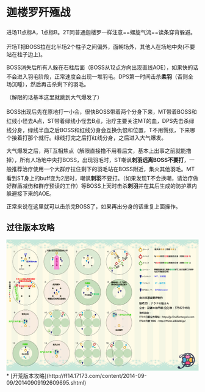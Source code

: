 # 迦楼罗歼殛战

进场11点标A，1点标B。<img class="no-zoom sm-icon" :src="$withBase('/images/jobs/tank.png')" height="20">2T同普通迦楼罗一样注意==螺旋气流==读条穿背躲避。

开场<img class="no-zoom sm-icon" :src="$withBase('/images/jobs/tank.png')" height="20">T把BOSS拉在北半场2个柱子之间偏外，面朝场外，其他人在场地中央(不要站在柱子边上)。

BOSS消失后所有人躲在石柱后面（BOSS从12点方向出现直线AOE），如果快的话不会进入羽毛阶段，正常速度会出现一堆羽毛。<img class="no-zoom sm-icon" :src="$withBase('/images/jobs/dps.png')" height="20">DPS第一时间击杀**柔羽**（否则全场沉睡），然后再击杀剩下的羽毛。

（解限的话基本这里就跳到大气爆发了）

BOSS出现后先在原地打一小会，很快BOSS带着两个分身下来，<img class="no-zoom sm-icon" :src="$withBase('/images/jobs/tank.png')" height="20">MT带着BOSS和红线小怪去A点，ST带着绿线小怪去B点，<img class="no-zoom sm-icon" :src="$withBase('/images/jobs/healer.png')" height="20">治疗主要关注MT的血，<img class="no-zoom sm-icon" :src="$withBase('/images/jobs/dps.png')" height="20">DPS先击杀绿线分身，绿线半血之后BOSS和红线分身会互换仇恨和位置，<img class="no-zoom sm-icon" :src="$withBase('/images/jobs/tank.png')" height="20">T不用慌张，下来哪个接着打那个就行。绿线打完之后打红线分身，之后进入大气爆发。

大气爆发之后，两T互相焦点（解限直接撸不用看后文，基本上出事之前就能撸掉），<img class="no-zoom sm-icon" :src="$withBase('/images/jobs/tank.png')" height="20"><img class="no-zoom sm-icon" :src="$withBase('/images/jobs/healer.png')" height="20"><img class="no-zoom sm-icon" :src="$withBase('/images/jobs/dps.png')" height="20">所有人场地中央打BOSS，出现羽毛时，<img class="no-zoom sm-icon" :src="$withBase('/images/jobs/tank.png')" height="20">ST嘲讽**刺羽远离BOSS不要打**，一般推荐治疗使用一个大群疗拉住剩下的羽毛站在BOSS附近，<img class="no-zoom sm-icon" :src="$withBase('/images/jobs/dps.png')" height="20">集火其他羽毛。MT看到ST身上的buff变为2层时<Status :id="379" name="低气压" :stack="1"/>，嘲讽**刺羽**不要打。（如果发现T不会换嘲，请<img class="no-zoom sm-icon" :src="$withBase('/images/jobs/healer.png')" height="20">治疗做好群盾减伤和群疗预读的工作）等BOSS上天时击杀**刺羽**并在其后生成的防护罩内躲避接下来的AOE。

正常来说在这里就可以击杀完BOSS了，如果再出分身的话重复上面操作。

## 过往版本攻略

<img src="./duty.assets/65.jpg" width="600px" />
* [开荒版本攻略](http://ff14.17173.com/content/2014-09-09/20140909192609695.shtml)